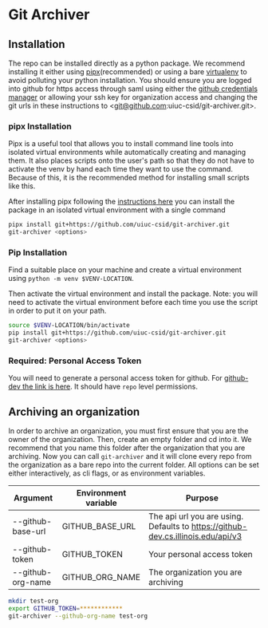 # Git Archiver

## Installation

The repo can be installed directly as a python package. We recommend installing it either using [pipx](https://github.com/pypa/pipx)(recommended) or using a bare [virtualenv](https://docs.python.org/3/library/venv.html) to avoid polluting your python installation. You should ensure you are logged into github for https access through saml using either the [github credentials manager](https://docs.github.com/en/get-started/getting-started-with-git/caching-your-github-credentials-in-git) or allowing your ssh key for organization access and changing the git urls in these instructions to <git@github.com:uiuc-csid/git-archiver.git>.

### pipx Installation

Pipx is a useful tool that allows you to install command line tools into isolated virtual environments while automatically creating and managing them. It also places scripts onto the user's path so that they do not have to activate the venv by hand each time they want to use the command. Because of this, it is the recommended method for installing small scripts like this.

After installing pipx following the [instructions here](https://github.com/pypa/pipx#install-pipx) you can install the package in an isolated virtual environment with a single command

```bash
pipx install git+https://github.com/uiuc-csid/git-archiver.git
git-archiver <options>
```

### Pip Installation

Find a suitable place on your machine and create a virtual environment using `python -m venv $VENV-LOCATION`.

Then activate the virtual environment and install the package. Note: you will need to activate the virtual environment before each time you use the script in order to put it on your path.

```bash
source $VENV-LOCATION/bin/activate
pip install git+https://github.com/uiuc-csid/git-archiver.git
git-archiver <options>
```

### Required: Personal Access Token

You will need to generate a personal access token for github. For [github-dev the link is here](https://github-dev.cs.illinois.edu/settings/tokens). It should have `repo` level permissions.

## Archiving an organization

In order to archive an organization, you must first ensure that you are the owner of the organization. Then, create an empty folder and cd into it. We recommend that you name this folder after the organization that you are archiving. Now you can call `git-archiver` and it will clone every repo from the organization as a bare repo into the current folder. All options can be set either interactively, as cli flags, or as environment variables.

| Argument | Environment variable | Purpose |
|----------|----------------------|---------|
| --github-base-url | GITHUB_BASE_URL      | The api url you are using. Defaults to <https://github-dev.cs.illinois.edu/api/v3> |
| --github-token | GITHUB_TOKEN | Your personal access token |
| --github-org-name | GITHUB_ORG_NAME | The organization you are archiving |

```bash
mkdir test-org
export GITHUB_TOKEN=************
git-archiver --github-org-name test-org
```
